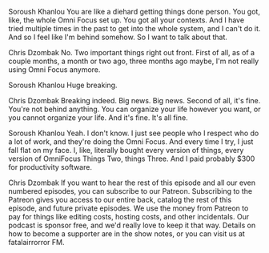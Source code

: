 Soroush Khanlou
You are like a diehard getting things done person. You got, like, the whole Omni Focus set up. You got all your contexts. And I have tried multiple times in the past to get into the whole system, and I can't do it. And so I feel like I'm behind somehow. So I want to talk about that.

Chris Dzombak
No. Two important things right out front. First of all, as of a couple months, a month or two ago, three months ago maybe, I'm not really using Omni Focus anymore.

Soroush Khanlou
Huge breaking.

Chris Dzombak
Breaking indeed. Big news. Big news. Second of all, it's fine. You're not behind anything. You can organize your life however you want, or you cannot organize your life. And it's fine. It's all fine.

Soroush Khanlou
Yeah. I don't know. I just see people who I respect who do a lot of work, and they're doing the Omni Focus. And every time I try, I just fall flat on my face. I, like, literally bought every version of things, every version of OmniFocus Things Two, things Three. And I paid probably $300 for productivity software.

Chris Dzombak
If you want to hear the rest of this episode and all our even numbered episodes, you can subscribe to our Patreon. Subscribing to the Patreon gives you access to our entire back, catalog the rest of this episode, and future private episodes. We use the money from Patreon to pay for things like editing costs, hosting costs, and other incidentals. Our podcast is sponsor free, and we'd really love to keep it that way. Details on how to become a supporter are in the show notes, or you can visit us at fatalairrorror FM.

